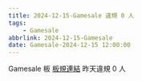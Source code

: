 ```yaml
---
title: 2024-12-15-Gamesale 違規 0 人
tags:
    - Gamesale
abbrlink: 2024-12-15-Gamesale
date: Gamesale-2024-12-15 12:00:00
---
```

Gamesale 板 [板規連結](https://www.ptt.cc/bbs/Gossiping/M.1637425085.A.07D.html)
昨天違規 0 人
